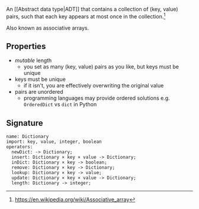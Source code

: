 An [[Abstract data type|ADT]] that contains a collection of (key, value) pairs, such that each key appears at most once in the collection.[^1]

Also known as associative arrays.
## Properties
- *mutable* length
	- you set as many (key, value) pairs as you like, but keys must be unique
- keys must be unique
	- if it isn't, you are effectively overwriting the original value
- pairs are unordered
	- programming languages may provide ordered solutions e.g. `OrderedDict` vs `dict` in Python
## Signature
```
name: Dictionary
import: key, value, integer, boolean
operators:
  newDict: -> Dictionary;
  insert: Dictionary × key × value -> Dictionary;
  inDict: Dictionary × key -> boolean;
  remove: Dictionary × key -> Dictionary;
  lookup: Dictionary × key -> value;
  update: Dictionary × key × value -> Dictionary;
  length: Dictionary -> integer;
```

[^1]: https://en.wikipedia.org/wiki/Associative_array